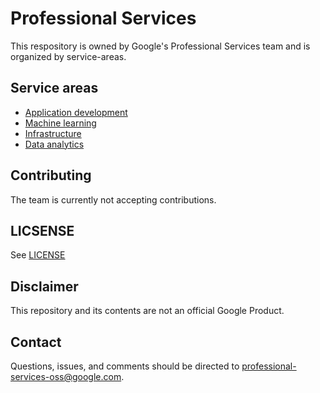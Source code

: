 # Professional Services
This respository is owned by Google's Professional Services team and is organized by service-areas.

## Service areas
 * [Application development](/application-development/README.md)
 * [Machine learning](/machine-learning/README.md)
 * [Infrastructure](/infrastructure/README.md)
 * [Data analytics](/data-analytics/README.md)


## Contributing
The team is currently not accepting contributions.

## LICSENSE
See [LICENSE](/LICENSE)

## Disclaimer
This repository and its contents are not an official Google Product.

## Contact
Questions, issues, and comments should be directed to
[professional-services-oss@google.com](mailto:professional-services@google.com).
